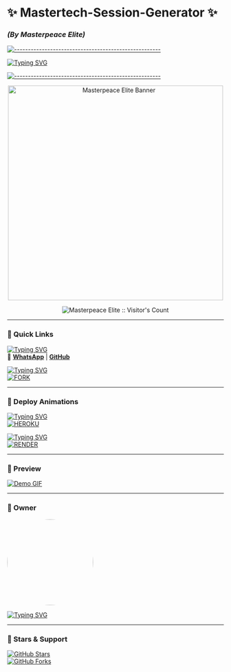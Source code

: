 # **✨ Mastertech-Session-Generator ✨**  
### *(By Masterpeace Elite)*  

[![-----------------------------------------------------](https://raw.githubusercontent.com/andreasbm/readme/master/assets/lines/colored.png)](#)  

<a href="https://git.io/typing-svg"><img src="https://readme-typing-svg.demolab.com?font=EB+Garamond&weight=800&size=28&duration=4000&pause=1000&random=false&width=435&lines=⚡+MASTERPEACE+ELITE+SESSION;🚀+QR+%26+WEB+PAIR+CODE;🔒+WHISKEYSOCKETS%2FBAILEYS+BOT" alt="Typing SVG" /></a>  

[![-----------------------------------------------------](https://raw.githubusercontent.com/andreasbm/readme/master/assets/lines/colored.png)](#)  

<p align="center">
  <a href="https://github.com/Mastertech-XD">
    <img src="https://telegra.ph/file/dc73e16b9988c7c56b56f.jpg" width="500" alt="Masterpeace Elite Banner">
  </a>
</p>

<p align="center"><img src="https://profile-counter.glitch.me/{Mastertech-XD}/count.svg" alt="Masterpeace Elite :: Visitor's Count" /></p>  

---

### **📌 Quick Links**  
[![Typing SVG](https://readme-typing-svg.herokuapp.com?font=Rockstar-ExtraBold&color=00FF00&lines=⚡+CONTACT+OWNER+👇)](https://git.io/typing-svg)  
🔗 **[WhatsApp](https://wa.me/254743727510)** | **[GitHub](https://github.com/Mastertech-XD)**  

[![Typing SVG](https://readme-typing-svg.herokuapp.com?font=Rockstar-ExtraBold&color=00FF00&lines=🌟+FORK+%26+DEPLOY+👇)](https://git.io/typing-svg)  
<a href="https://github.com/Mastertech-XD/elite.pair"><img title="FORK" src="https://img.shields.io/badge/FORK-Masterpeace_Elite_Session-red?style=for-the-badge&logo=github"></a>  

---

### **🚀 Deploy Animations**  

[![Typing SVG](https://readme-typing-svg.herokuapp.com?font=Rockstar-ExtraBold&color=00FF00&lines=✨+DEPLOY+TO+HEROKU+👇)](https://git.io/typing-svg)  
<a href='https://dashboard.heroku.com/new?template=https://github.com/Mastertech-XD/elite.pair' target="_blank"><img alt='HEROKU' src='https://img.shields.io/badge/-DEPLOY-purple?style=for-the-badge&logo=heroku&logoColor=white'/></a>  

[![Typing SVG](https://readme-typing-svg.herokuapp.com?font=Rockstar-ExtraBold&color=00FF00&lines=☁️+DEPLOY+ON+RENDER+👇)](https://git.io/typing-svg)  
<a href='https://dashboard.render.com/new?template=https://github.com/Mastertech-XD/elite.pair' target="_blank"><img alt='RENDER' src='https://img.shields.io/badge/-DEPLOY-white?style=for-the-badge&logo=render&logoColor=black'/></a>  

---

### **🎥 Preview**  
[![Demo GIF](https://media.giphy.com/media/v1.Y2lkPTc5MGI3NjExcDk4dWx1d3NtY2VjZ2x6Y2Q0dWZqY2V6b2J6eGZ1bnRqbmN6ZyZlcD12MV9pbnRlcm5hbF9naWZfYnlfaWQmY3Q9Zw/l0HU7f8omJVFR10FW/giphy.gif)](https://elite-pair.onrender.com)  

---

### **👑 Owner**  
<a href="https://github.com/Mastertech-XD">  
  <img src="https://github.com/Mastertech-XD.png" width="200" style="border-radius:50%">  
</a>  

[![Typing SVG](https://readme-typing-svg.herokuapp.com?font=Rockstar-ExtraBold&color=00FF00&lines=🔥+MADE+BY+MASTERPEACE+ELITE)](https://git.io/typing-svg)  

---

### **🔮 Stars & Support**  
[![GitHub Stars](https://img.shields.io/github/stars/Mastertech-XD/elite.pair?label=STARS&style=social)](https://github.com/Mastertech-XD/elite.pair)  
[![GitHub Forks](https://img.shields.io/github/forks/Mastertech-XD/elite.pair?label=FORK&style=social)](https://github.com/Mastertech-XD/elite.pair)  
